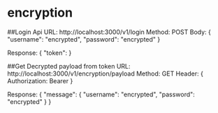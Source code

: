 # encryption

##Login Api
URL: http://localhost:3000/v1/login
Method: POST
Body:
{
  "username": "encrypted",
  "password": "encrypted"
}

Response:
{
    "token": <encrypted-token>
}

##Get Decrypted payload from token
URL: http://localhost:3000/v1/encryption/payload
Method: GET
Header:
{
  Authorization: Bearer <encrypted-token>
}

Response:
{
    "message": {
        "username": "encrypted",
        "password": "encrypted"
    }
}


